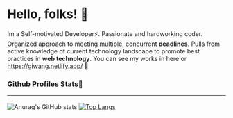 ###                                                                               <h1>Hello, folks! 👋</h1>
Im a Self-motivated Developer⚡. Passionate and hardworking coder. Organized approach to meeting multiple, concurrent **deadlines**. Pulls from active knowledge of 
current technology landscape to promote best practices in **web technology**. You can see my works in here or https://giwang.netlify.app/ 🔭

### Github Profiles Stats🌱<hr>
![Anurag's GitHub stats](https://github-readme-stats.vercel.app/api?username=giwangdk&show_icons=true&theme=vision-friendly-dark )
[![Top Langs](https://github-readme-stats.vercel.app/api/top-langs/?username=giwangdk&layout=compact&theme=vision-friendly-dark )](https://github.com/anuraghazra/github-readme-stats)


<!--
**giwangdk/giwangdk** is a ✨ _special_ ✨ repository because its `README.md` (this file) appears on your GitHub profile.

Here are some ideas to get you started:

- 🔭 I’m currently working on ...
- 🌱 I’m currently learning ...
- 👯 I’m looking to collaborate on ...
- 🤔 I’m looking for help with ...
- 💬 Ask me about ...
- 📫 How to reach me: ...
- 😄 Pronouns: ...
- ⚡ Fun fact: ...
-->
